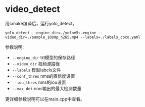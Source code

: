 # video_detect
用cmake编译后，运行yolo_detect。

```shell
yolo_detect --engine_dir=./yolov5s.engine --video_dir=./sample_1080p_h265.mp4 --labels=./labels_coco.yaml
```  

参数说明:
- ```--engine_dir``` trt模型的保存路径
- ```--video_dir``` 视频源路径
- ```--labels``` 模型labels文件
- ```--conf_thres``` nms的置信度设置
- ```--iou_thres``` nms的iou设置
- ```--max_det``` nms输出的最大检测数量

更详细参数说明可以在main.cpp中查看。